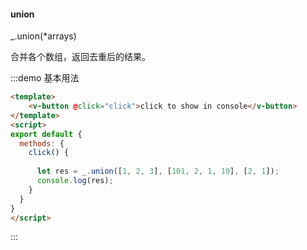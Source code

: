 #### union

_.union(*arrays) 

合并各个数组，返回去重后的结果。

:::demo 基本用法
```html
<template>
    <v-button @click="click">click to show in console</v-button>
</template>
<script>
export default {
  methods: {
    click() {
      
      let res = _.union([1, 2, 3], [101, 2, 1, 10], [2, 1]);
      console.log(res);
    }
  }
}
</script>
```
:::

